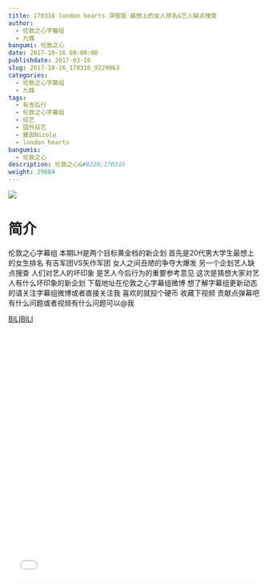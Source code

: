 ```yaml
---
title: 170316 london hearts 深夜版 最想上的女人排名&艺人缺点搜查
author: 
  - 伦敦之心字幕组
  - 九條
bangumi: 伦敦之心
date: 2017-10-16 00:00:00
publishdate: 2017-03-16
slug: 2017-10-16_170316_9229063
categories: 
  - 伦敦之心字幕组
  - 九條
tags: 
  - 有吉弘行
  - 伦敦之心字幕组
  - 综艺
  - 国外综艺
  - 藤田Nicole
  - london hearts
bangumis: 
  - 伦敦之心
description: 伦敦之心&#8226;170316
weight: 29684
---
```


![](https://i.imgur.com/tXi3hdv.jpg)

# 简介  
伦敦之心字幕组 本期LH是两个目标黄金档的新企划 首先是20代男大学生最想上的女生排名 有吉军团VS矢作军团 女人之间丑陋的争夺大爆发 另一个企划艺人缺点搜查 人们对艺人的坏印象 是艺人今后行为的重要参考意见 这次是猜想大家对艺人有什么坏印象的新企划 下载地址在伦敦之心字幕组微博 想了解字幕组更新动态的请关注字幕组微博或者直接关注我 喜欢的就投个硬币 收藏下视频 贡献点弹幕吧 有什么问题或者视频有什么问题可以@我

  [BILIBILI](https://www.bilibili.com/video/av9229063/)


  <iframe src="//www.bilibili.com/html/html5player.html?cid=15249208&aid=9229063" width="100%" height="500" frameborder="0" allowfullscreen="allowfullscreen"></iframe>
